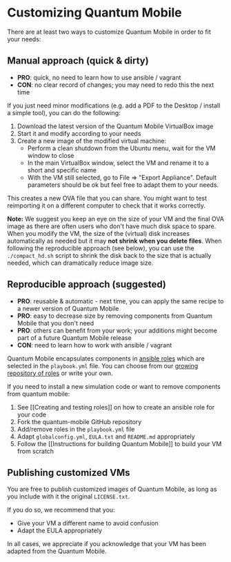 # Customizing Quantum Mobile

There are at least two ways to customize Quantum Mobile in order to fit your needs:

## Manual approach (quick & dirty)

 * **PRO**: quick, no need to learn how to use ansible / vagrant
 * **CON**: no clear record of changes; you may need to redo this the next time

If you just need minor modifications (e.g. add a PDF to the Desktop / install a simple tool), 
you can do the following:

 1. Download the latest version of the Quantum Mobile VirtualBox image
 1. Start it and modify according to your needs
 1. Create a new image of the modified virtual machine:
    - Perform a clean shutdown from the Ubuntu menu, wait for the VM window to close
    - In the main VirtualBox window, select the VM and rename it to a short and specific name
    - With the VM still selected, go to File => "Export Appliance". Default parameters should be ok but feel free to adapt them to your needs.

This creates a new OVA file that you can share.
You might want to test reimporting it on a different computer to check that it works correctly.

**Note:** We suggest you keep an eye on the size of your VM and the final OVA image as there are often users who don't have much disk space to spare.
When you modify the VM, the size of the (virtual) disk increases automatically as needed but it may **not shrink when you delete files**. When following the reproducible approach (see below), you can use the `./compact_hd.sh` script to shrink the disk back to the size that is actually needed, which can dramatically reduce image size.

## Reproducible approach (suggested)

 * **PRO**: reusable & automatic - next time, you can apply the same recipe to a newer version of Quantum Mobile
 * **PRO**: easy to decrease size by removing components from Quantum Mobile that you don't need 
 * **PRO**: others can benefit from your work; your additions might become part of a future Quantum Mobile release
 * **CON**: need to learn how to work with ansible / vagrant

Quantum Mobile encapsulates components in
[ansible roles](https://docs.ansible.com/ansible/latest/user_guide/playbooks_reuse_roles.html)
which are selected in the `playbook.yml` file.
You can choose from our [growing repository of roles](https://galaxy.ansible.com/marvel-nccr) or write your own.


If you need to install a new simulation code or want to remove components from quantum mobile:
 1. See [[Creating and testing roles]] on how to create an ansible role for your code
 1. Fork the quantum-mobile GitHub repository
 1. Add/remove roles in the `playbook.yml` file
 1. Adapt `globalconfig.yml`, `EULA.txt` and `README.md` appropriately
 1. Follow the [[Instructions for building Quantum Mobile]] to build your VM from scratch

## Publishing customized VMs

You are free to publish customized images of Quantum Mobile, as long as you include with it the original `LICENSE.txt`.

If you do so, we recommend that you:
 * Give your VM a different name to avoid confusion
 * Adapt the EULA appropriately

In all cases, we appreciate if you acknowledge that your VM has been adapted from the Quantum Mobile.

